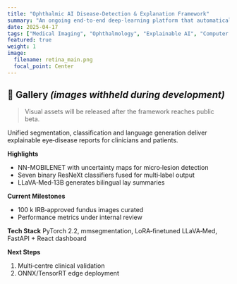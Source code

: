 ```yaml
---
title: "Ophthalmic AI Disease‑Detection & Explanation Framework"
summary: "An ongoing end‑to‑end deep‑learning platform that automatically detects ocular diseases from fundus images and generates concise, patient‑friendly medical explanations."
date: 2025-04-17
tags: ["Medical Imaging", "Ophthalmology", "Explainable AI", "Computer Vision"]
featured: true
weight: 1
image:
  filename: retina_main.png
  focal_point: Center
---
```


## 📸 Gallery *(images withheld during development)*
> Visual assets will be released after the framework reaches public beta.

Unified segmentation, classification and language generation deliver explainable eye‑disease reports for clinicians and patients.

**Highlights**
- NN-MOBILENET with uncertainty maps for micro‑lesion detection  
- Seven binary ResNeXt classifiers fused for multi‑label output  
- LLaVA‑Med‑13B generates bilingual lay summaries  

**Current Milestones**
- 100 k IRB‑approved fundus images curated  
- Performance metrics under internal review  

**Tech Stack**
PyTorch 2.2, mmsegmentation, LoRA‑finetuned LLaVA‑Med, FastAPI + React dashboard  

**Next Steps**
1. Multi‑centre clinical validation
2. ONNX/TensorRT edge deployment  

